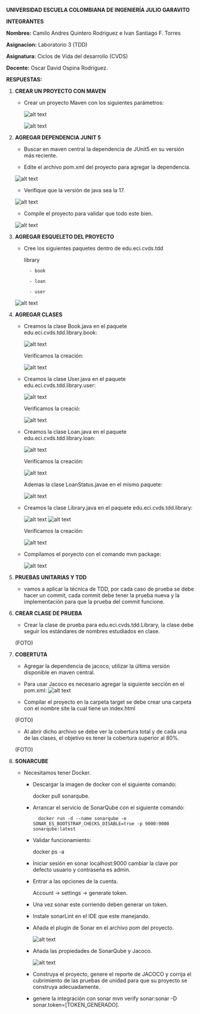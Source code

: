 **UNIVERSIDAD ESCUELA COLOMBIANA DE INGENIERÍA JULIO GARAVITO**

**INTEGRANTES**

**Nombres:** Camilo Andres Quintero Rodriguez e Ivan Santiago F. Torres

**Asignacion:** Laboratorio 3 (TDD)

**Asignatura:** Ciclos de Vida del desarrollo (CVDS)

**Docente:** Oscar David Ospina Rodriguez.

**RESPUESTAS:**

1. **CREAR UN PROYECTO CON MAVEN**
    - Crear un proyecto Maven con los siguientes parámetros:

        ![alt text](/Resources/image12.png)

        ![alt text](/Resources/image.png)

2. **AGREGAR DEPENDENCIA JUNIT 5**
    - Buscar en maven central la dependencia de JUnit5 en su versión más reciente.

    - Edite el archivo pom.xml del proyecto para agregar la dependencia.

    ![alt text](/Resources/image1.png)

    - Verifique que la versión de java sea la 17.

    ![alt text](/Resources/image2.png)

    - Compile el proyecto para validar que todo este bien.

    ![alt text](/Resources/image4.png)



3. **AGREGAR ESQUELETO DEL PROYECTO**
    - Cree los siguientes paquetes dentro de edu.eci.cvds.tdd

        library

            - book

            - loan

            - user

    ![alt text](/Resources/image5.png)


4. **AGREGAR CLASES**
    - Creamos la clase Book.java en el paquete edu.eci.cvds.tdd.library.book:

        ![alt text](/Resources/image14.png)

        Verificamos la creación:

       ![alt text](/Resources/image6.png)

    - Creamos la clase User.java en el paquete edu.eci.cvds.tdd.library.user:

        ![alt text](/Resources/image16.png)

        Verificamos la creació:

      ![alt text](/Resources/image7.png)

    - Creamos la clase Loan.java en el paquete edu.eci.cvds.tdd.library.loan:

        ![alt text](/Resources/image15.png)

        Verificamos la creación:

        ![alt text](/Resources/image8.png)

        Ademas la clase LoanStatus.javae en el mismo paquete:

        ![alt text](/Resources/image9.png)

    - Creamos la clase Library.java en el paquete edu.eci.cvds.tdd.library:

        ![alt text](/Resources/image20.png)
        ![alt text](/Resources/image17.png)

        Verificamos la creación:

        ![alt text](/Resources/image10.png)

   -  Compilamos el poryecto con el comando mvn package:

        ![alt text](/Resources/image11.png)


5. **PRUEBAS UNITARIAS Y TDD**
    -  vamos a aplicar la técnica de TDD, por cada caso de prueba se debe hacer un commit, cada commit debe tener la prueba nueva y la implementación para que la prueba del commit funcione.

6. **CREAR CLASE DE PRUEBA**
    - Crear la clase de prueba para edu.eci.cvds.tdd.Library, la clase debe seguir los estándares de nombres estudiados en clase.

    (FOTO)

7. **COBERTUTA**
    - Agregar la dependencia de jacoco, utilizar la última versión disponible en maven central.

    - Para usar Jacoco es necesario agregar la siguiente sección en el pom.xml:
    ![alt text](/Resources/image13.png)

    - Compilar el proyecto en la carpeta target se debe crear una carpeta con el nombre site la cual tiene un index.html

    (FOTO)

    - Al abrir dicho archivo se debe ver la cobertura total y de cada una de las clases, el objetivo es tener la cobertura superior al 80%.

    (FOTO)
    
7. **SONARCUBE**
    - Necesitamos tener Docker.
        - Descargar la imagen de docker con el siguiente comando:
        
             docker pull sonarqube.

        - Arrancar el servicio de SonarQube con el siguiente comando:

                docker run -d --name sonarqube -e SONAR_ES_BOOTSTRAP_CHECKS_DISABLE=true -p 9000:9000 sonarqube:latest
        
        - Validar funcionamiento: 
        
            docker ps -a
        
        - Iniciar sesión en sonar localhost:9000 cambiar la clave por defecto usuario y contraseña es admin.

        - Entrar a las opciones de la cuenta.
        
            Account -> settings -> generate token.

        - Una vez sonar este corriendo deben generar un token.

        - Instale sonarLint en el IDE que este manejando.

        - Añada el plugin de Sonar en el archivo pom del proyecto.

            ![alt text](/Resources/image18.png)
        
        - Añada las propiedades de SonarQube y Jacoco. 

            ![alt text](/Resources/image19.png)
        
        - Construya el proyecto, genere el reporte de JACOCO y corrija el cubrimiento de las pruebas de unidad para que su proyecto se construya adecuadamente.

        - genere la integración con sonar mvn verify sonar:sonar -D sonar.token=[TOKEN_GENERADO].





